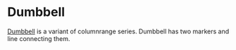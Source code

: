# Dumbbell
[Dumbbell](https://api.highcharts.com/highcharts/plotOptions.dumbbell) is a variant of columnrange series. Dumbbell has two markers and line connecting them.